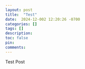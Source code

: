 ```yaml
---
layout: post
title:  "Test"
date:  2024-12-002 12:20:26 -0700
categories: []
tags: []
description: 
toc: false
pin: 
comments: 
---
```


Test Post